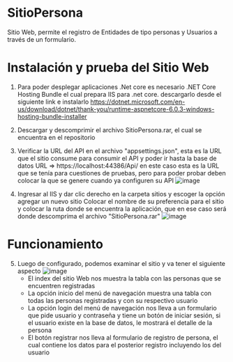 # SitioPersona
Sitio Web, permite el registro de Entidades de tipo personas y Usuarios a través de un formulario.

# Instalación y prueba del Sitio Web 
1. Para poder desplegar aplicaciones .Net core es necesario .NET Core Hosting Bundle el cual prepara IIS para .net core.
   descargarlo desde el siguiente link e instalarlo
   https://dotnet.microsoft.com/en-us/download/dotnet/thank-you/runtime-aspnetcore-6.0.3-windows-hosting-bundle-installer

2. Descargar y descomprimir el archivo SitioPersona.rar, el cual se encuentra en el repositorio

3. Verificar la URL del API en el archivo "appsettings.json", esta es la URL que el sitio consume para consumir el API y poder ir hasta la base de datos
   URL => https://localhost:44386/Api/ en este caso esta es la URL que se tenía para cuestiones de pruebas, pero para poder probar deben colocar la que se genere cuando ya configuren su API
   ![image](https://user-images.githubusercontent.com/39510736/158774062-8c2ddc8f-0c57-44b5-a7d2-1b7bc9d1898c.png)

4. Ingresar al IIS y dar clic derecho en la carpeta sitios y escoger la opción agregar un nuevo sitio
   Colocar el nombre de su preferencia para el sitio y colocar la ruta donde se encuentra la aplicación, que en ese caso será donde descomprima el archivo "SitioPersona.rar"
   ![image](https://user-images.githubusercontent.com/39510736/158774632-2d62c0ac-ab1e-46ee-a46e-1f880e2e501f.png)

# Funcionamiento

5. Luego de configurado, podemos examinar el sitio y va tener el siguiente aspecto
   ![image](https://user-images.githubusercontent.com/39510736/158775065-c107d774-57d7-4c39-9f8e-bc7984375b1d.png)
   * El index del sitio Web nos muestra la tabla con las personas que se encuentren registradas
   * La opción inicio del menú de navegación muestra una tabla con todas las personas registradas y con su respectivo usuario
   * La opción login del menú de navegación nos lleva a un formulario que pide usuario y contraseña y tiene un botón de iniciar sesión, si el usuario existe en la base de datos, le mostrará el detalle de la persona
   * El botón registrar nos lleva al formulario de registro de persona, el cual contiene los datos para el posterior registro incluyendo los del usuario

